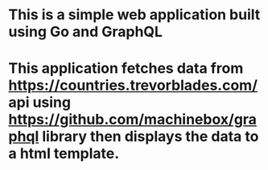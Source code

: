 # This is a simple web application built using Go and GraphQL
# This application fetches data from https://countries.trevorblades.com/ api using https://github.com/machinebox/graphql library then displays the data to a html template.

